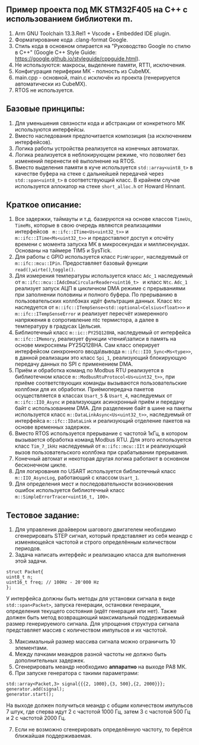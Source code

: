 ## Пример проекта под МК STM32F405 на C++ с использованием библиотеки m.

1. Arm GNU Toolchain 13.3.Rel1 + Vscode + Embedded IDE plugin.
2. Форматирование кода .clang-format Google.
3. Стиль кода в основном опирается на "Руководство Google по стилю в C++" (Google C++ Style Guide: https://google.github.io/styleguide/cppguide.html).
4. Не используются: макросы, выделение памяти, RTTI, исключения.
5. Конфигурация периферии МК - полность из CubeMX.
6. main.cpp - основной, main.c исключён из проекта (генерируется автоматически из CubeMX).
7. RTOS не используется.

## Базовые принципы:
1. Для уменьшения связности кода и абстракции от конкретного МК используются интерфейсы.
2. Вместо наследования предпочитается композиция (за исключением интерфейсов).
3. Логика работы устройства реализуется на конечных автоматах.
4. Логика реализуется в неблокирующем режиме, что позволяет без изменений перенести её выполнение на RTOS.
5. Вместо выделения памяти в куче используется `std::array<uint8_t>` в качестве буфера на стеке с дальнейшей передачей через `std::span<uint8_t>`
в соответствующий класс. В крайнем случае используется аллокатор на стеке `short_alloc.h` от Howard Hinnant.

## Краткое описание:
1. Все задержки, таймауты и т.д. базируются на основе классов `TimeUs`, `TimeMs`, которые в свою очередь являются реализациями интерфейсов
  ` m::ifc::ITime<Us<uint32_t>>` и `m::ifc::ITime<Ms<uint32_t>>` и предоставлют доступ к отсчёту времени с момента запуска МК в микросекундах и миллисекундах.
Основаны на таймере TIM5 и SysTick.
2. Для работы с GPIO используется класс `PinWrapper`, наследуемый от `m::ifc::mcu::IPin`.
Предоставляет базовый  функции `read()`,`wirte()`,`toggle()`.
3. Для измерения температуры используется класс `Adc_1` наследуемый от `m::ifc::mcu::IAdcDmaCircularReader<uint16_t> ` и класс `Ntc`.
`Adc_1` реализует запуск АЦП в цикличном DMA режиме с прерываниями при заполнении половины и полного буфера. По прерыванию в пользовательских коллбэках идёт фильтрация данных.
Класс `Ntc` наследуется от `m::ifc::ITempSense<std::optional<Celsius<float>>>` и `m::ifc::ITempSenseError` и реализует пересчёт измеренного напряжения в сопротивление ntc термистора, а далее в температуру в градусах Цельсия.
4. Библиотечный класс `m::ic::PY25Q128HA`, наследуемый от интерфейса `m::ifc::IMemory`, реализует функции чтения\записи в память на основе микросхемы PY25Q128HA. Сам класс оперирует интерфейсом синхронного ввода\вывода `m::ifc::IIO_Sync<Ms<type>>`, в данной реализации это класс `Spi_1`, реализующий блокирующую передачу данных по SPI с применением DMA.
5. Приём и обработка команд по Modbus RTU реализуется в библиотечном классе `m::ModbusRtuProtocol<Us<uint32_t>>`, при приёме соответствующих команды вызываются пользовательские коллбэки для их обработки. Приёмопередача пакетов осуществляется в классах `Usart_5` & `Usart_4`, наследуемых от `m::ifc::IIO_Async` и реализующих асинхронный приём и передачу байт c использованием DMA. Для разделение байт в шине на пакеты используется класс `m::DataLinkAsync<Us<uint32_t>>`, наследуемый от интерфейса `m::ifc::IDataLink` и реализующий отделение пакетов на основе временных задержек.
6. Вместо RTOS используется прерывание с частотой 1кГц, в котором вызывается обработка команд Modbus RTU. Для этого используется класс `Tim_7_1kHz` наследуемый от `m::ifc::mcu::IIt` и реализующий вызов пользовательского коллбэка при срабатывании прерывания.
7. Конечный автомат и некоторая другая логика работают в основном бесконечном цикле.
8. Для логирования по USART используется библиотечный класс `m::IIO_AsyncLog`, работающий с классом `Usart_1`.
9. Для определения мест и последовательности возникновения ошибок используется  библиотечный класс `m::SimpleErrorTracer<uint16_t, 100>`.

## Тестовое задание:
1. Для управления драйвером шагового двигателем необходимо сгенерировать STEP сигнал, который представляет из себя меандр с изменяющейся частотой и строго определённым количеством периодов.
2. Задача написать интерфейс и реализацию класса для выполнения этой задачи.
```
struct Packet{
uint8_t n;
uint16_t freq; // 100Hz - 20'000 Hz
};
```
У интерфейса должны быть методы для установки сигнала в виде `std::span<Packet>`, запуска генерации, остановки генерации, определения текущего состояния (идёт генерация или нет).
Также должен быть метод возвращающий максимальный поддерживаемый размер генерируемого сигнала.
Для упрощения структура сигнала представляет массив с количеством импульсов и их частотой.

3. Максимальный размер массива сигнала можно ограничить 10 элементами.
4. Между пачками меандров разной частоты не должно быть дополнительных задержек.
5. Сгенерировать меандр необходимо **аппаратно** на выходе PA8 МК.
6. При запуске генератора с такими параметрами:
```
std::array<Packet,3> signal{{{2, 1000},{3, 500},{2, 2000}}};
generator.add(signal);
generator.start();
```
На выходе должен получиться меандр с общим количеством импульсов 7 штук, где сперва идут 2 с частотой 1000 Гц, затем 3 с частотой 500 Гц и 2 с частотой 2000 Гц.

7. Если не возможно сгенерировать определённую частоту, то берётся ближайшая поддерживаемая.
